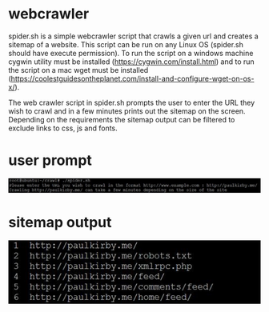 # webcrawler

spider.sh is a simple webcrawler script that crawls a given url and creates a sitemap of a website. This script can be run on any Linux OS (spider.sh should have execute permission). To run the script on a windows machine cygwin utility must be installed (https://cygwin.com/install.html) and to run the script on a mac wget must be installed (https://coolestguidesontheplanet.com/install-and-configure-wget-on-os-x/).

The web crawler script in spider.sh prompts the user to enter the URL they wish to crawl and in a few minutes prints out the sitemap on the screen. Depending on the requirements the sitemap output can be filtered to exclude links to css, js and fonts.

# user prompt
![alt text](screenshots/inputprompt.png "Prompt for user to enter the URL")

# sitemap output
![alt text](screenshots/sitemapoutput.png "Sitemap output from URL")
